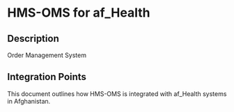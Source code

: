 # HMS-OMS for af_Health

## Description

Order Management System

## Integration Points

This document outlines how HMS-OMS is integrated with af_Health systems in Afghanistan.
